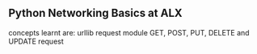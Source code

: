 ## Python Networking Basics at ALX
concepts learnt are:
urllib
request module
GET, POST, PUT, DELETE and UPDATE request
